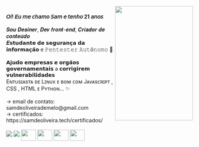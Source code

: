 <img src="https://media.discordapp.net/attachments/1101328949314863144/1104121097768673290/IMG-20230505-WA0001.jpg" width="210" height="310" align="right">
<h4> 𝘖𝘪! 𝘌𝘶 𝘮𝘦 𝘤𝘩𝘢𝘮𝘰 𝘚𝘢𝘮 𝘦 𝘵𝘦𝘯𝘩𝘰 21 𝘢𝘯𝘰𝘴</h4>
𝑺𝒐𝒖 𝑫𝒆𝒔𝒊𝒏𝒆𝒓, 𝑫𝒆𝒗 𝒇𝒓𝒐𝒏𝒕-𝒆𝒏𝒅, 𝑪𝒓𝒊𝒂𝒅𝒐𝒓 𝒅𝒆 𝒄𝒐𝒏𝒕𝒆𝒖́𝒅𝒐 <br>
𝑬𝘀𝘁𝘂𝗱𝗮𝗻𝘁𝗲 𝗱𝗲 𝘀𝗲𝗴𝘂𝗿𝗮𝗻𝗰̧𝗮 𝗱𝗮 𝗶𝗻𝗳𝗼𝗿𝗺𝗮𝗰̧𝗮̃𝗼 e 𝙿𝚎𝚗𝚝𝚎𝚜𝚝𝚎𝚛 𝙰𝚞𝚝ô𝚗𝚘𝚖𝚘 👻 <br><br>
𝗔𝗷𝘂𝗱𝗼 𝗲𝗺𝗽𝗿𝗲𝘀𝗮𝘀 𝗲 𝗼𝗿𝗴𝗮̃𝗼𝘀 𝗴𝗼𝘃𝗲𝗿𝗻𝗮𝗺𝗲𝗻𝘁𝗮𝗶𝘀 a 𝗰𝗼𝗿𝗿𝗶𝗴𝗶𝗿𝗲𝗺 𝘃𝘂𝗹𝗻𝗲𝗿𝗮𝗯𝗶𝗹𝗶𝗱𝗮𝗱𝗲𝘀 <br>
Eɴᴛᴜsɪᴀsᴛᴀ ᴅᴇ Lɪɴᴜx ᴇ ʙᴏᴍ ᴄᴏᴍ Jᴀᴠᴀsᴄʀɪᴘᴛ , CSS , HTML ᴇ Pʏᴛʜᴏɴ... ✨ <br><br>
-> email de contato: samdeoliveirademelo@gmail.com <br>
-> certificados: https://samdeoliveira.tech/certificados/
<br><br>
<div>
 <a href="https://www.youtube.com/@samde0liveira" target="_blank"><img src="https://img.shields.io/badge/YouTube-FF0000?style=for-the-badge&logo=youtube&logoColor=white" target="_blank"></a>
  <a href="https://instagram.com/samde0liveira/" target="_blank"><img src="https://img.shields.io/badge/-Instagram-%23E4405F?style=for-the-badge&logo=instagram&logoColor=white" target="_blank"></a> 
    
  <img align="center" height="30" width="40" src="https://cdn.jsdelivr.net/gh/devicons/devicon/icons/html5/html5-original-wordmark.svg">
    <img align="center" height="30" width="40" src="https://cdn.jsdelivr.net/gh/devicons/devicon/icons/python/python-original-wordmark.svg">
  <img align="center" height="30" width="40" src="https://cdn.jsdelivr.net/gh/devicons/devicon/icons/photoshop/photoshop-plain.svg">
  <img align="center" height="30" width="40" src="https://cdn.jsdelivr.net/gh/devicons/devicon/icons/linux/linux-original.svg">




    
